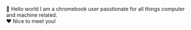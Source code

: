 👋 Hello world
I am a chromebook user passtionate for all things computer and machine related.\
❤️ Nice to meet you!
